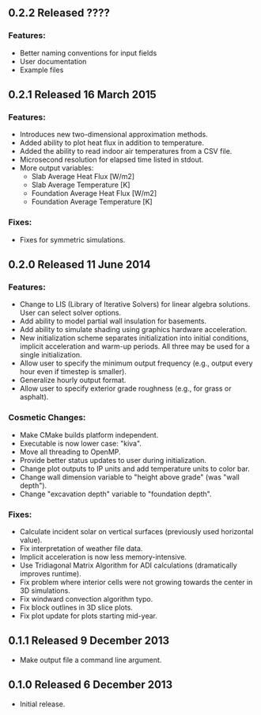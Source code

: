 0.2.2 Released ????
-------------------
### Features:
* Better naming conventions for input fields
* User documentation
* Example files

0.2.1 Released 16 March 2015
----------------------------
### Features:
* Introduces new two-dimensional approximation methods.
* Added ability to plot heat flux in addition to temperature.
* Added the ability to read indoor air temperatures from a CSV file.
* Microsecond resolution for elapsed time listed in stdout.
* More output variables:
  * Slab Average Heat Flux [W/m2]
  * Slab Average Temperature [K]
  * Foundation Average Heat Flux [W/m2]
  * Foundation Average Temperature [K]

### Fixes:
* Fixes for symmetric simulations.

0.2.0 Released 11 June 2014
---------------------------
### Features:
* Change to LIS (Library of Iterative Solvers) for linear algebra solutions.
  User can select solver options.
* Add ability to model partial wall insulation for basements.
* Add ability to simulate shading using graphics hardware acceleration.
* New initialization scheme separates initialization into initial conditions,
  implicit acceleration and warm-up periods. All three may be used for a single
  initialization.
* Allow user to specify the minimum output frequency (e.g., output every hour
  even if timestep is smaller).
* Generalize hourly output format.
* Allow user to specify exterior grade roughness (e.g., for grass or asphalt).

### Cosmetic Changes:
* Make CMake builds platform independent.
* Executable is now lower case: "kiva".
* Move all threading to OpenMP.
* Provide better status updates to user during initialization.
* Change plot outputs to IP units and add temperature units to color bar.
* Change wall dimension variable to "height above grade" (was "wall depth").
* Change "excavation depth" variable to "foundation depth".

### Fixes:
* Calculate incident solar on vertical surfaces (previously used horizontal
  value).
* Fix interpretation of weather file data.
* Implicit acceleration is now less memory-intensive.
* Use Tridiagonal Matrix Algorithm for ADI calculations (dramatically improves
  runtime).
* Fix problem where interior cells were not growing towards the center in 3D
  simulations.
* Fix windward convection algorithm typo.
* Fix block outlines in 3D slice plots.
* Fix plot update for plots starting mid-year.

0.1.1 Released 9 December 2013
------------------------------
* Make output file a command line argument.

0.1.0 Released 6 December 2013
------------------------------
* Initial release.
